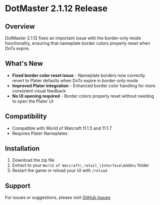 # DotMaster 2.1.12 Release

## Overview
DotMaster 2.1.12 fixes an important issue with the border-only mode functionality, ensuring that nameplate border colors properly reset when DoTs expire.

## What's New
- **Fixed border color reset issue** - Nameplate borders now correctly revert to Plater defaults when DoTs expire in border-only mode
- **Improved Plater integration** - Enhanced border color handling for more consistent visual feedback
- **No UI opening required** - Border colors properly reset without needing to open the Plater UI

## Compatibility
- Compatible with World of Warcraft 11.1.5 and 11.1.7
- Requires Plater Nameplates

## Installation
1. Download the zip file
2. Extract to your `World of Warcraft\_retail_\Interface\AddOns` folder
3. Restart the game or reload your UI with `/reload`

## Support
For issues or suggestions, please visit [GitHub Issues](https://github.com/jervaise/DotMaster/issues) 